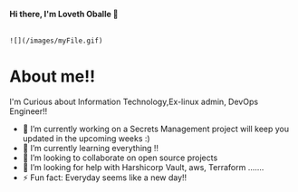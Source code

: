 **Hi there, I'm **Loveth Oballe** 👋**

                                                                                     ![](/images/myFile.gif)


# About me!!
I'm Curious about Information Technology,Ex-linux admin, DevOps Engineer!!

- 🔭 I’m currently working on a Secrets Management project will keep you updated in the upcoming weeks :)
- 🌱 I’m currently learning everything !!
- 👯 I’m looking to collaborate on open source projects
- 🤔 I’m looking for help with Harshicorp Vault, aws, Terraform .......
- ⚡ Fun fact: Everyday seems like a new day!!

